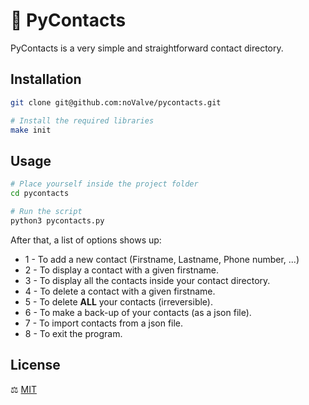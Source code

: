 # 👤 PyContacts  
PyContacts is a very simple and straightforward contact directory.  

## Installation 
```bash
git clone git@github.com:noValve/pycontacts.git

# Install the required libraries
make init
```

## Usage  
```bash
# Place yourself inside the project folder
cd pycontacts

# Run the script
python3 pycontacts.py
```  
After that, a list of options shows up:  
- 1 - To add a new contact (Firstname, Lastname, Phone number, ...)  
- 2 - To display a contact with a given firstname.
- 3 - To display all the contacts inside your contact directory.
- 4 - To delete a contact with a given firstname.
- 5 - To delete **ALL** your contacts (irreversible).
- 6 - To make a back-up of your contacts (as a json file).
- 7 - To import contacts from a json file.
- 8 - To exit the program.

## License
⚖️ [MIT](https://choosealicense.com/licenses/mit/)
